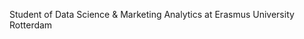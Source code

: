 Student of Data Science & Marketing Analytics at Erasmus University Rotterdam


<!---
dske852/dske852 is a ✨ special ✨ repository because its `README.md` (this file) appears on your GitHub profile.
You can click the Preview link to take a look at your changes.
--->
